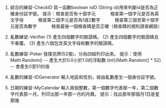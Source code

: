 1.	綜合的練習-CheckID
寫一函數boolean isID (String id)用來判斷id是否為正確身份証字號。
提示：檢查是否有十個字元
　　　檢查第一個字元是否為英文字母
　　　檢查第二個字元是否為1或2數字
　　　檢查第三個至第十個字元是否為數字
　　　檢查最後一個檢查碼是否正確（檢查碼的規則請查網路）

2.	亂數練習-Verifier
(1)	產生四個數字的驗證碼。
(2)	產生四個數字的驗證碼且不重覆。
(3)	產生六個包含英文字母和數字的驗證碼。

3.	亂數練習-Poker
發撲克牌(52張)，分為四組列印出來。
提示：使用Math.Random() -- 產生大於0.0小於1.0的浮點數
(int)(Math.Random() * 52) -- 會產生0至51的值

4.	亂數的練習-IDGenerator
輸入地區和性別，經由亂數產生一個身份証字號。

5.	日期的練習-MyCalendar
輸入兩個整數，第一個數字代表那一年，第二個數字代表那一月，列印出那一年那一月的月曆。
提示：找出那年那個月1日是星期幾

